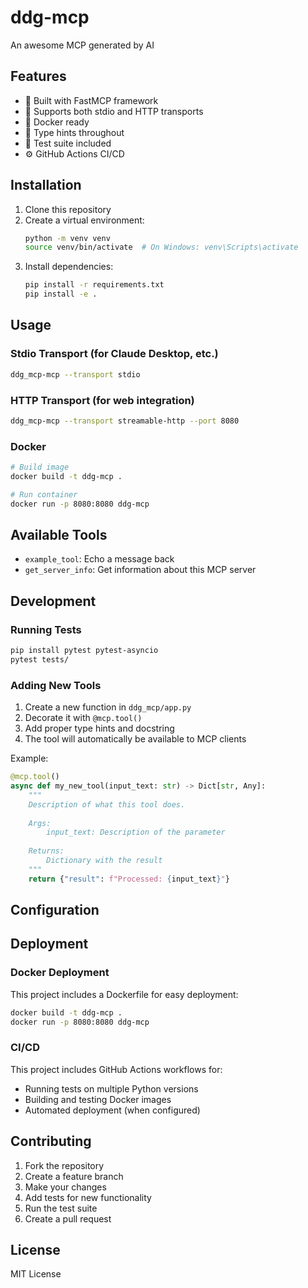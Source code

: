 # ddg-mcp

An awesome MCP generated by AI

## Features

- 🚀 Built with FastMCP framework
- 🔄 Supports both stdio and HTTP transports
- 🐳 Docker ready
- 📝 Type hints throughout
- 🧪 Test suite included
- ⚙️ GitHub Actions CI/CD

## Installation

1. Clone this repository
2. Create a virtual environment:
   ```bash
   python -m venv venv
   source venv/bin/activate  # On Windows: venv\Scripts\activate
   ```
3. Install dependencies:
   ```bash
   pip install -r requirements.txt
   pip install -e .
   ```

## Usage

### Stdio Transport (for Claude Desktop, etc.)

```bash
ddg_mcp-mcp --transport stdio
```

### HTTP Transport (for web integration)

```bash
ddg_mcp-mcp --transport streamable-http --port 8080
```

### Docker

```bash
# Build image
docker build -t ddg-mcp .

# Run container
docker run -p 8080:8080 ddg-mcp
```

## Available Tools

- `example_tool`: Echo a message back
- `get_server_info`: Get information about this MCP server

## Development

### Running Tests

```bash
pip install pytest pytest-asyncio
pytest tests/
```

### Adding New Tools

1. Create a new function in `ddg_mcp/app.py`
2. Decorate it with `@mcp.tool()`
3. Add proper type hints and docstring
4. The tool will automatically be available to MCP clients

Example:
```python
@mcp.tool()
async def my_new_tool(input_text: str) -> Dict[str, Any]:
    """
    Description of what this tool does.
    
    Args:
        input_text: Description of the parameter
    
    Returns:
        Dictionary with the result
    """
    return {"result": f"Processed: {input_text}"}
```

## Configuration



## Deployment


### Docker Deployment

This project includes a Dockerfile for easy deployment:

```bash
docker build -t ddg-mcp .
docker run -p 8080:8080 ddg-mcp
```



### CI/CD

This project includes GitHub Actions workflows for:
- Running tests on multiple Python versions
- Building and testing Docker images
- Automated deployment (when configured)


## Contributing

1. Fork the repository
2. Create a feature branch
3. Make your changes
4. Add tests for new functionality
5. Run the test suite
6. Create a pull request

## License

MIT License